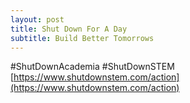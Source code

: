 ```yaml
---
layout: post
title: Shut Down For A Day
subtitle: Build Better Tomorrows
---
```



 #ShutDownAcademia #ShutDownSTEM  
 [https://www.shutdownstem.com/action](https://www.shutdownstem.com/action)
